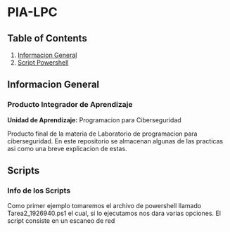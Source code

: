 # PIA-LPC

## Table of Contents
1. [Informacion General](#general-info)
2. [Script Powershell](#Script1)

## Informacion General
<a name="general-info"></a>
### Producto Integrador de Aprendizaje
**Unidad de Aprendizaje:** Programacion para Ciberseguridad

Producto final de la materia de Laboratorio de programacion para ciberseguridad.
En este repositorio se almacenan algunas de las practicas asi como una breve explicacion de estas.

## Scripts
<a name=Scripts1></a>
### Info de los Scripts

Como primer ejemplo tomaremos el archivo de powershell llamado Tarea2_1926940.ps1 el cual, si lo ejecutamos </a>
nos dara varias opciones. </a>
El script consiste en un escaneo de red
